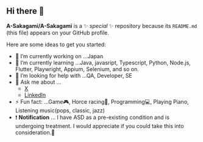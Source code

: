 ## Hi there 👋


**A-Sakagami/A-Sakagami** is a ✨ _special_ ✨ repository because its `README.md` (this file) appears on your GitHub profile.

Here are some ideas to get you started:

- 🔭 I’m currently working on ...Japan
- 🌱 I’m currently learning ...Java, javasript, Typescript, Python, Node.js, Flutter, Playwright, Appium, Selenium, and so on.
- 🤔 I’m looking for help with ...QA, Developer, SE
- 💬 Ask me about ...
  -  [X](https://x.com/gmys_amtkzT)
  - [LinkedIn](https://www.linkedin.com/in/akiyasu-sakagami-71b3ba353)
- ⚡ Fun fact: ...Game🎮, Horce racing🏇, Programming💻, Playing Piano, Listening music(pops, classic, jazz)
- ❗ **Notification** ... I have ASD as a pre-existing condition and is undergoing treatment. I would appreciate if you could take this into consideration.🙇
